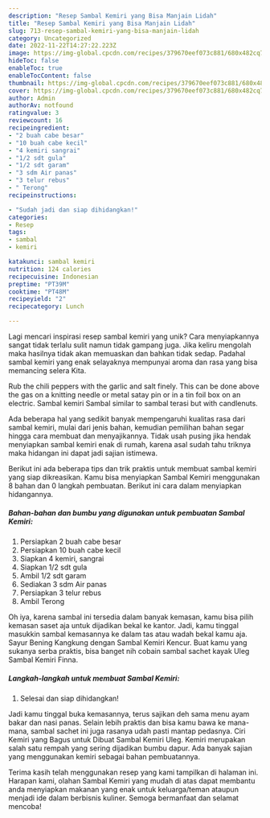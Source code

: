 ```yaml
---
description: "Resep Sambal Kemiri yang Bisa Manjain Lidah"
title: "Resep Sambal Kemiri yang Bisa Manjain Lidah"
slug: 713-resep-sambal-kemiri-yang-bisa-manjain-lidah
category: Uncategorized
date: 2022-11-22T14:27:22.223Z
image: https://img-global.cpcdn.com/recipes/379670eef073c881/680x482cq70/sambal-kemiri-foto-resep-utama.jpg
hideToc: false
enableToc: true
enableTocContent: false
thumbnail: https://img-global.cpcdn.com/recipes/379670eef073c881/680x482cq70/sambal-kemiri-foto-resep-utama.jpg
cover: https://img-global.cpcdn.com/recipes/379670eef073c881/680x482cq70/sambal-kemiri-foto-resep-utama.jpg
author: Admin
authorAv: notfound
ratingvalue: 3
reviewcount: 16
recipeingredient:
- "2 buah cabe besar"
- "10 buah cabe kecil"
- "4 kemiri sangrai"
- "1/2 sdt gula"
- "1/2 sdt garam"
- "3 sdm Air panas"
- "3 telur rebus"
- " Terong"
recipeinstructions:

- "Sudah jadi dan siap dihidangkan!"
categories:
- Resep
tags:
- sambal
- kemiri

katakunci: sambal kemiri 
nutrition: 124 calories
recipecuisine: Indonesian
preptime: "PT39M"
cooktime: "PT48M"
recipeyield: "2"
recipecategory: Lunch

---
```





Lagi mencari inspirasi resep sambal kemiri yang unik? Cara menyiapkannya sangat tidak terlalu sulit namun tidak gampang juga. Jika keliru mengolah maka hasilnya tidak akan memuaskan dan bahkan tidak sedap. Padahal sambal kemiri yang enak selayaknya mempunyai aroma dan rasa yang bisa memancing selera Kita.





Rub the chili peppers with the garlic and salt finely. This can be done above the gas on a knitting needle or metal satay pin or in a tin foil box on an electric. Sambal kemiri Sambal similar to sambal terasi but with candlenuts.

Ada beberapa hal yang sedikit banyak mempengaruhi kualitas rasa dari sambal kemiri, mulai dari jenis bahan, kemudian pemilihan bahan segar hingga cara membuat dan menyajikannya. Tidak usah pusing jika hendak menyiapkan sambal kemiri enak di rumah, karena asal sudah tahu triknya maka hidangan ini dapat jadi sajian istimewa.






Berikut ini ada beberapa tips dan trik praktis untuk membuat sambal kemiri yang siap dikreasikan. Kamu bisa menyiapkan Sambal Kemiri menggunakan 8 bahan dan 0 langkah pembuatan. Berikut ini cara dalam menyiapkan hidangannya.

<!--inarticleads1-->

##### Bahan-bahan dan bumbu yang digunakan untuk pembuatan Sambal Kemiri:

1. Persiapkan 2 buah cabe besar
1. Persiapkan 10 buah cabe kecil
1. Siapkan 4 kemiri, sangrai
1. Siapkan 1/2 sdt gula
1. Ambil 1/2 sdt garam
1. Sediakan 3 sdm Air panas
1. Persiapkan 3 telur rebus
1. Ambil  Terong


Oh iya, karena sambal ini tersedia dalam banyak kemasan, kamu bisa pilih kemasan saset aja untuk dijadikan bekal ke kantor. Jadi, kamu tinggal masukkin sambal kemasannya ke dalam tas atau wadah bekal kamu aja. Sayur Bening Kangkung dengan Sambal Kemiri Kencur. Buat kamu yang sukanya serba praktis, bisa banget nih cobain sambal sachet kayak Uleg Sambal Kemiri Finna. 

<!--inarticleads2-->

##### Langkah-langkah untuk membuat Sambal Kemiri:


1. Selesai dan siap dihidangkan!

Jadi kamu tinggal buka kemasannya, terus sajikan deh sama menu ayam bakar dan nasi panas. Selain lebih praktis dan bisa kamu bawa ke mana-mana, sambal sachet ini juga rasanya udah pasti mantap pedasnya. Ciri Kemiri yang Bagus untuk Dibuat Sambal Kemiri Uleg. Kemiri merupakan salah satu rempah yang sering dijadikan bumbu dapur. Ada banyak sajian yang menggunakan kemiri sebagai bahan pembuatannya. 

Terima kasih telah menggunakan resep yang kami tampilkan di halaman ini. Harapan kami, olahan Sambal Kemiri yang mudah di atas dapat membantu anda menyiapkan makanan yang enak untuk keluarga/teman ataupun menjadi ide dalam berbisnis kuliner. Semoga bermanfaat dan selamat mencoba!
